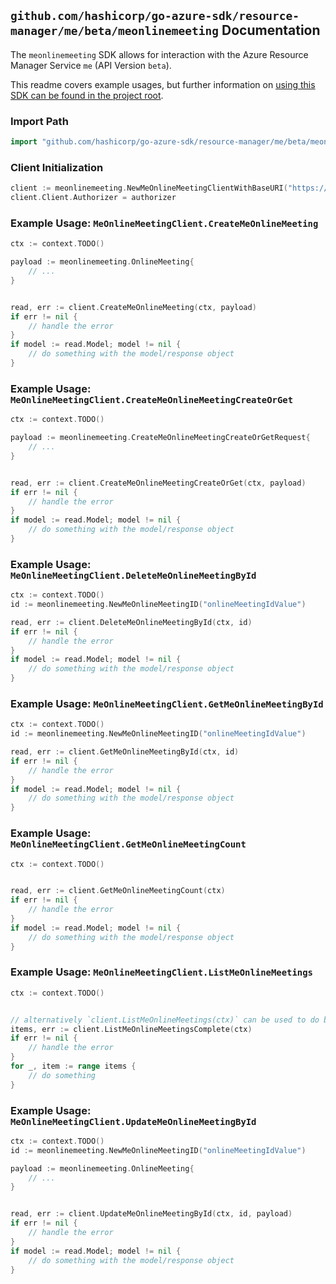 
## `github.com/hashicorp/go-azure-sdk/resource-manager/me/beta/meonlinemeeting` Documentation

The `meonlinemeeting` SDK allows for interaction with the Azure Resource Manager Service `me` (API Version `beta`).

This readme covers example usages, but further information on [using this SDK can be found in the project root](https://github.com/hashicorp/go-azure-sdk/tree/main/docs).

### Import Path

```go
import "github.com/hashicorp/go-azure-sdk/resource-manager/me/beta/meonlinemeeting"
```


### Client Initialization

```go
client := meonlinemeeting.NewMeOnlineMeetingClientWithBaseURI("https://management.azure.com")
client.Client.Authorizer = authorizer
```


### Example Usage: `MeOnlineMeetingClient.CreateMeOnlineMeeting`

```go
ctx := context.TODO()

payload := meonlinemeeting.OnlineMeeting{
	// ...
}


read, err := client.CreateMeOnlineMeeting(ctx, payload)
if err != nil {
	// handle the error
}
if model := read.Model; model != nil {
	// do something with the model/response object
}
```


### Example Usage: `MeOnlineMeetingClient.CreateMeOnlineMeetingCreateOrGet`

```go
ctx := context.TODO()

payload := meonlinemeeting.CreateMeOnlineMeetingCreateOrGetRequest{
	// ...
}


read, err := client.CreateMeOnlineMeetingCreateOrGet(ctx, payload)
if err != nil {
	// handle the error
}
if model := read.Model; model != nil {
	// do something with the model/response object
}
```


### Example Usage: `MeOnlineMeetingClient.DeleteMeOnlineMeetingById`

```go
ctx := context.TODO()
id := meonlinemeeting.NewMeOnlineMeetingID("onlineMeetingIdValue")

read, err := client.DeleteMeOnlineMeetingById(ctx, id)
if err != nil {
	// handle the error
}
if model := read.Model; model != nil {
	// do something with the model/response object
}
```


### Example Usage: `MeOnlineMeetingClient.GetMeOnlineMeetingById`

```go
ctx := context.TODO()
id := meonlinemeeting.NewMeOnlineMeetingID("onlineMeetingIdValue")

read, err := client.GetMeOnlineMeetingById(ctx, id)
if err != nil {
	// handle the error
}
if model := read.Model; model != nil {
	// do something with the model/response object
}
```


### Example Usage: `MeOnlineMeetingClient.GetMeOnlineMeetingCount`

```go
ctx := context.TODO()


read, err := client.GetMeOnlineMeetingCount(ctx)
if err != nil {
	// handle the error
}
if model := read.Model; model != nil {
	// do something with the model/response object
}
```


### Example Usage: `MeOnlineMeetingClient.ListMeOnlineMeetings`

```go
ctx := context.TODO()


// alternatively `client.ListMeOnlineMeetings(ctx)` can be used to do batched pagination
items, err := client.ListMeOnlineMeetingsComplete(ctx)
if err != nil {
	// handle the error
}
for _, item := range items {
	// do something
}
```


### Example Usage: `MeOnlineMeetingClient.UpdateMeOnlineMeetingById`

```go
ctx := context.TODO()
id := meonlinemeeting.NewMeOnlineMeetingID("onlineMeetingIdValue")

payload := meonlinemeeting.OnlineMeeting{
	// ...
}


read, err := client.UpdateMeOnlineMeetingById(ctx, id, payload)
if err != nil {
	// handle the error
}
if model := read.Model; model != nil {
	// do something with the model/response object
}
```
